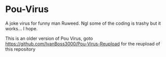 # Pou-Virus
A joke virus for funny man Ruweed. Ngl some of the coding is trashy but it works... I hope.

This is an older version of Pou Virus, goto https://github.com/IvanBoss3000/Pou-Virus-Reupload for the reupload of this repository
